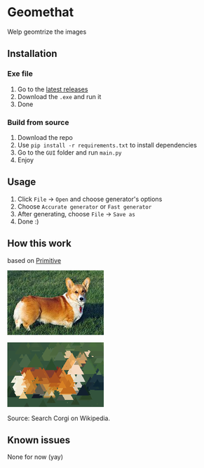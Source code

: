 # Geomethat
Welp geomtrize the images
## Installation
### Exe file
1. Go to the [latest releases](https://github.com/Brain-Flooder/Geomethat/releases/latest)
2. Download the `.exe` and run it
3. Done
### Build from source
1. Download the repo
2. Use `pip install -r requirements.txt` to install dependencies
3. Go to the `GUI` folder and run `main.py`
4. Enjoy
## Usage
1. Click `File` -> `Open` and choose generator's options
2. Choose `Accurate generator` or `Fast generator`
3. After generating, choose `File` -> `Save as` 
4. Done :)
## How this work

based on [Primitive](https://github.com/fogleman/primitive)


![Original](https://github.com/Brain-Flooder/Geomethat/blob/main/example/old_img.jpg?raw=true)

![My Tool](https://github.com/Brain-Flooder/Geomethat/blob/main/example/accurate.png?raw=true)

Source: Search Corgi on Wikipedia.
## Known issues
None for now (yay)
